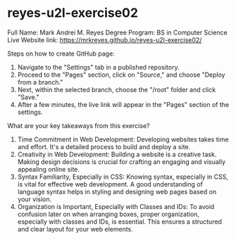 # reyes-u2l-exercise02

Full Name: Mark Andrei M. Reyes
Degree Program: BS in Computer Science
Live Website link: https://mrkreyes.github.io/reyes-u2l-exercise02/

Steps on how to create GitHub page:
1. Navigate to the "Settings" tab in a published repository. 
2. Proceed to the "Pages" section, click on "Source," and choose "Deploy from a branch." 
3. Next, within the selected branch, choose the "/root" folder and click "Save." 
4. After a few minutes, the live link will appear in the "Pages" section of the settings.

What are your key takeaways from this exercise?
1. Time Commitment in Web Development: Developing websites takes time and effort. It's a detailed process to build and deploy a site.
2. Creativity in Web Development: Building a website is a creative task. Making design decisions is crucial for crafting an engaging and visually appealing online site.
3. Syntax Familiarity, Especially in CSS: Knowing syntax, especially in CSS, is vital for effective web development. A good understanding of language syntax helps in styling and designing web pages based on your vision.
4. Organization is Important, Especially with Classes and IDs: To avoid confusion later on when arranging boxes, proper organization, especially with classes and IDs, is essential. This ensures a structured and clear layout for your web elements.

